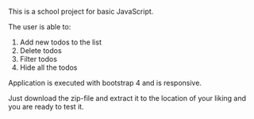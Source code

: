 This is a school project for basic JavaScript.

The user is able to:
1. Add new todos to the list
2. Delete todos
3. Filter todos
4. Hide all the todos

Application is executed with bootstrap 4 and is responsive.

Just download the zip-file and extract it to the location of your liking and you are ready to test it.
